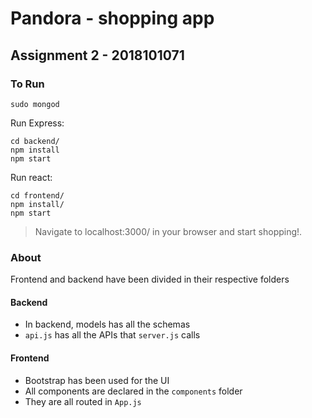 # Pandora - shopping app
## Assignment 2 - 2018101071

### To Run
```
sudo mongod
``` 

Run Express:

``` 
cd backend/
npm install
npm start
```

Run react:
```
cd frontend/
npm install/
npm start
```

> Navigate to localhost:3000/ in your browser and start shopping!.

### About
Frontend and backend have been divided in their respective folders

#### Backend
- In backend, models has all the schemas
- `api.js` has all the APIs that `server.js` calls

#### Frontend
- Bootstrap has been used for the UI
- All components are declared in the `components` folder
- They are all routed in `App.js`

